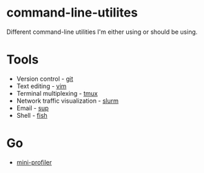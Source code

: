 command-line-utilites
=====================

Different command-line utilities I'm either using or should be using.

# Tools

* Version control - [git](http://git-scm.com/)
* Text editing - [vim](http://www.vim.org/)
* Terminal multiplexing - [tmux](http://en.wikipedia.org/wiki/Tmux)
* Network traffic visualization - [slurm](https://github.com/mattthias/slurm)
* Email - [sup](http://supmua.org/)
* Shell - [fish](http://fishshell.com/)

# Go

* [mini-profiler](github.com/MiniProfiler/go)

